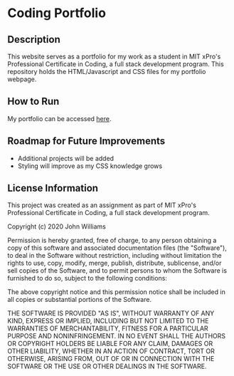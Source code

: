 # Coding Portfolio
## Description
This website serves as a portfolio for my work as a student in MIT xPro's Professional Certificate in Coding, a full stack development program. This repository holds the HTML/Javascript and CSS files for my portfolio webpage.

## How to Run
My portfolio can be accessed [here](https://emilylubkert.github.io/).

## Roadmap for Future Improvements
- Additional projects will be added
- Styling will improve as my CSS knowledge grows

## License Information

This project was created as an assignment as part of MIT xPro's Professional Certificate in Coding, a full stack development program.

Copyright (c) 2020 John Williams

Permission is hereby granted, free of charge, to any person obtaining a copy of this software and associated documentation files (the "Software"), to deal in the Software without restriction, including without limitation the rights to use, copy, modify, merge, publish, distribute, sublicense, and/or sell copies of the Software, and to permit persons to whom the Software is furnished to do so, subject to the following conditions:

The above copyright notice and this permission notice shall be included in all copies or substantial portions of the Software.

THE SOFTWARE IS PROVIDED "AS IS", WITHOUT WARRANTY OF ANY KIND, EXPRESS OR IMPLIED, INCLUDING BUT NOT LIMITED TO THE WARRANTIES OF MERCHANTABILITY, FITNESS FOR A PARTICULAR PURPOSE AND NONINFRINGEMENT. IN NO EVENT SHALL THE AUTHORS OR COPYRIGHT HOLDERS BE LIABLE FOR ANY CLAIM, DAMAGES OR OTHER LIABILITY, WHETHER IN AN ACTION OF CONTRACT, TORT OR OTHERWISE, ARISING FROM, OUT OF OR IN CONNECTION WITH THE SOFTWARE OR THE USE OR OTHER DEALINGS IN THE SOFTWARE.
